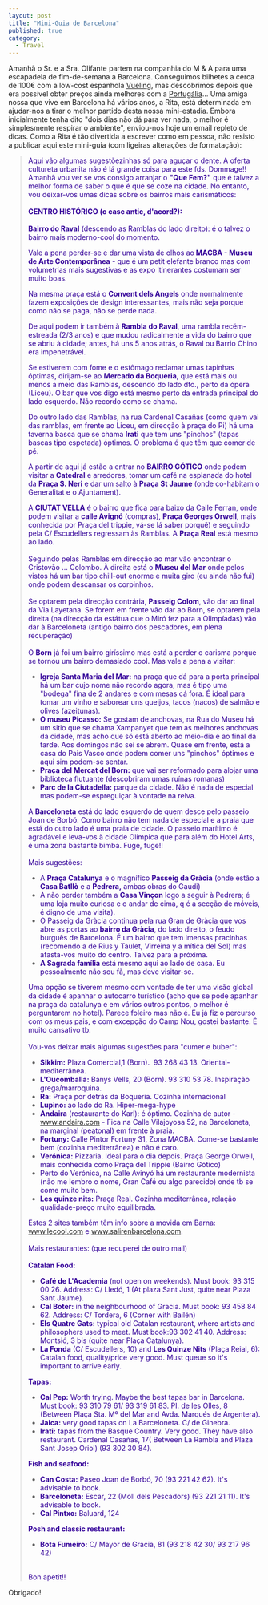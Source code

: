 ```yaml
---
layout: post
title: "Mini-Guia de Barcelona"
published: true
category:
  - Travel
---
```

<p>Amanhã o Sr. e a Sra. Olifante partem na companhia do M &amp; A para uma escapadela de fim-de-semana a Barcelona. Conseguimos bilhetes a cerca de 100€ com a low-cost espanhola <a href="http://www.vueling.com/EN/index.php?mode=">Vueling</a>, mas descobrimos depois que era possível obter preços ainda melhores com a <a href="http://www.flypga.com/">Portugália</a>... Uma amiga nossa que vive em Barcelona há vários anos, a Rita, está determinada em ajudar-nos a tirar o melhor partido desta nossa mini-estadia. Embora inicialmente tenha dito &quot;dois dias não dá para ver nada, o melhor é simplesmente respirar o ambiente&quot;, enviou-nos hoje um email repleto de dicas. Como a Rita é tão divertida a escrever como em pessoa, não resisto a publicar aqui este mini-guia (com ligeiras alterações de formatação):</p><blockquote><p><span style="color: #330099;">Aqui vão algumas sugestõezinhas só para aguçar o dente. A oferta cultureta urbanita não é lá grande coisa para este fds. Dommage!! Amanhã vou ver se vos consigo arranjar o <strong>&quot;Que Fem?&quot;</strong> que é talvez a melhor forma de saber o que é que se coze na cidade. No entanto, vou deixar-vos umas dicas sobre os bairros mais carismáticos:<br /><br /><strong>CENTRO HISTÓRICO (o casc antic, d'acord?):</strong><br /><br /><strong>Bairro do Raval</strong> (descendo as Ramblas do lado direito): é o talvez o bairro mais moderno-cool do momento. </span></p>

<p><span style="color: #330099;">Vale a pena perder-se e dar uma vista de olhos ao<strong> MACBA - Museu de Arte Contemporânea</strong> - que é um petit elefante branco mas com volumetrias mais sugestivas e as expo itinerantes costumam ser muito boas. </span></p>

<p><span style="color: #330099;">Na mesma praça está o <strong>Convent dels Angels</strong> onde normalmente fazem exposições de design interessantes, mais não seja porque como não se paga, não se perde nada.</span></p>

<p><span style="color: #330099;">De aqui podem ir também à <strong>Rambla do Raval</strong>, uma rambla recém-estreada (2/3 anos) e que mudou radicalmente a vida do bairro que se abriu à cidade; antes, há uns 5 anos atrás, o Raval ou Barrio Chino era impenetrável.</span></p>

<p><span style="color: #330099;">Se estiverem com fome e o estômago reclamar umas tapinhas óptimas, dirijam-se ao <strong>Mercado da Boqueria</strong>, que está mais ou menos a meio das Ramblas, descendo do lado dto., perto da ópera (Liceu). O bar que vos digo está mesmo perto da entrada principal do lado esquerdo. Não recordo como se chama.</span></p>

<p><span style="color: #330099;">Do outro lado das Ramblas, na rua Cardenal Casañas (como quem vai das ramblas, em frente ao Liceu, em direcção à praça do Pi) há uma taverna basca que se chama <strong>Irati</strong> que tem uns &quot;pinchos&quot; (tapas bascas tipo espetada) óptimos. O problema é que têm que comer de pé.</span></p>

<p><span style="color: #330099;">A partir de aqui já estão a entrar no <strong>BAIRRO GÓTICO</strong> onde podem visitar a <strong>Catedral</strong> e arredores, tomar um café na esplanada do hotel da <strong>Praça S. Neri</strong> e dar um salto à <strong>Praça St Jaume</strong> (onde co-habitam o Generalitat e o Ajuntament).</span></p>

<p><span style="color: #330099;">A <strong>CIUTAT VELLA</strong> é o bairro que fica para baixo da Calle Ferran, onde podem visitar a <strong>calle Avignó</strong> (compras), <strong>Praça Georges Orwell</strong>, mais conhecida por Praça del trippie, vá-se lá saber porquê) e seguindo pela C/ Escudellers regressam às Ramblas. A <strong>Praça Real</strong> está mesmo ao lado.<br /><br />Seguindo pelas Ramblas em direcção ao mar vão encontrar o Cristovão ... Colombo. À direita está o <strong>Museu del Mar</strong> onde pelos vistos há um bar tipo chill-out enorme e muita giro (eu ainda não fui) onde podem descansar os corpinhos. <br /><br />Se optarem pela direcção contrária, <strong>Passeig Colom</strong>, vão dar ao final da Via Layetana. Se forem em frente vão dar ao Born, se optarem pela direita (na direcção da estátua que o Miró fez para a Olimpíadas) vão dar à Barceloneta (antigo bairro dos pescadores, em plena recuperação)<br /><br /> O <strong>Born</strong> já foi um bairro giríssimo mas está a perder o carisma porque se tornou um bairro demasiado cool. Mas vale a pena a visitar:</span></p>

<ul><li><span style="color: #330099;"><strong>Igreja Santa Maria del Mar:</strong> na praça que dá para a porta principal há um bar cujo nome não recordo agora, mas é tipo uma &quot;bodega&quot; fina de 2 andares e com mesas cá fora. É ideal para tomar um vinho e saborear uns queijos, tacos (nacos) de salmão e olives (azeitunas). </span></li>

<li><span style="color: #330099;"><strong>O museu Picasso:</strong> Se gostam de anchovas, na Rua do Museu há um sitio que se chama Xampanyet que tem as melhores anchovas da cidade, mas acho que só está aberto ao meio-dia e ao final da tarde. Aos domingos não sei se abrem. Quase em frente, está a casa do Pais Vasco onde podem comer uns &quot;pinchos&quot; óptimos e aqui sim podem-se sentar.</span></li>

<li><span style="color: #330099;"><strong>Praça del Mercat del Born:</strong> que vai ser reformado para alojar uma biblioteca flutuante (descobriram umas ruínas romanas)</span></li>

<li><span style="color: #330099;"><strong>Parc de la Ciutadella:</strong> parque da cidade. Não é nada de especial mas podem-se espreguiçar à vontade na relva.</span></li></ul>

<p><span style="color: #330099;">A <strong>Barceloneta</strong> está do lado esquerdo de quem desce pelo passeio Joan de Borbó. Como bairro não tem nada de especial e a praia que está do outro lado é uma praia de cidade. O passeio marítimo é agradável e leva-vos à cidade Olímpica que para além do Hotel Arts, é uma zona bastante bimba. Fuge, fuge!!<br /><br />Mais sugestões:</span></p>

<ul><li><span style="color: #330099;">A <strong>Praça Catalunya</strong> e o magnífico <strong>Passeig da Gràcia</strong> (onde estão a <strong>Casa Batllò</strong> e a <strong>Pedrera,</strong> ambas obras do Gaudi)</span></li>

<li><span style="color: #330099;">A não perder também a <strong>Casa Vinçon</strong> logo a seguir à Pedrera; é uma loja muito curiosa e o andar de cima, q é a secção de móveis, é digno de uma visita).</span></li>

<li><span style="color: #330099;">O Passeig da Gràcia continua pela rua Gran de Gràcia que vos abre as portas ao <strong>bairro da Gràcia</strong>, do lado direito, o feudo burguês de Barcelona. É um bairro que tem imensas pracinhas (recomendo a de Rius y Taulet, Virreina y a mítica del Sol) mas afasta-vos muito do centro. Talvez para a próxima.</span></li>

<li><span style="color: #330099;"><strong>A Sagrada família</strong> está mesmo aqui ao lado de casa. Eu pessoalmente não sou fã, mas deve visitar-se.</span></li></ul>

<p><span style="color: #330099;">Uma opção se tiverem mesmo com vontade de ter uma visão global da cidade é apanhar o autocarro turístico (acho que se pode apanhar na praça da catalunya e em vários outros pontos, o melhor é perguntarem no hotel). Parece foleiro mas não é. Eu já fiz o percurso com os meus pais, e com excepção do Camp Nou, gostei bastante. É muito cansativo tb.<br /><br />Vou-vos deixar mais algumas sugestões para &quot;cumer e buber&quot;:</span></p>

<ul><li><span style="color: #330099;"><strong>Sikkim:</strong> Plaza Comercial,1 (Born).&nbsp; 93 268 43 13. Oriental-mediterrânea.</span></li>

<li><span style="color: #330099;"><strong>L'Oucomballa:</strong> Banys Vells, 20 (Born). 93 310 53 78. Inspiração grega/marroquina.</span></li>

<li><span style="color: #330099;"><strong>Ra:</strong> Praça por detrás da Boqueria. Cozinha internacional</span></li>

<li><span style="color: #330099;"><strong>Lupino:</strong> ao lado do Ra. Hiper-mega-hype</span></li>

<li><span style="color: #330099;"><strong>Andaira</strong> (restaurante do Karl): é óptimo. Cozinha de autor - <a href="http://www.andaira.com">www.andaira.com</a> - Fica na Calle Vilajoyosa 52, na Barceloneta, na marginal (peatonal) em frente à praia. </span></li>

<li><span style="color: #330099;"><strong>Fortuny:</strong> Calle Pintor Fortuny 31, Zona MACBA. Come-se bastante bem (cozinha mediterrânea) e não é caro. </span></li>

<li><span style="color: #330099;"><strong>Verónica:</strong> Pizzaria. Ideal para o dia depois. Praça George Orwell, mais conhecida como Praça del Trippie (Bairro Gótico)</span></li>

<li><span style="color: #330099;">Perto do Verónica, na Calle Avinyó há um restaurante modernista (não me lembro o nome, Gran Café ou algo parecido) onde tb se come muito bem.</span></li>

<li><span style="color: #330099;"><strong>Les quinze nits:</strong> Praça Real. Cozinha mediterrânea, relação qualidade-preço muito equilibrada.</span></li></ul>

<p><span style="color: #330099;">Estes 2 sites também têm info sobre a movida em Barna: <a href="http://www.lecool.com">www.lecool.com</a> e <a href="http://www.salirenbarcelona.com/">www.salirenbarcelona.com</a>.<br /><br />Mais restaurantes: (que recuperei de outro mail)<br /><br /><strong>Catalan Food:</strong></span></p>

<ul><li><span style="color: #330099;"><strong>Café de L'Academia</strong> (not open on weekends). Must book: 93 315 00 26. Address: C/ Lledó, 1 (At plaza Sant Just, quite near Plaza Sant Jaume).</span></li>

<li><span style="color: #330099;"><strong>Cal Boter:</strong> in the neighbourhood of Gracia. Must book: 93 458 84 62. Address: C/ Tordera, 6 (Corner with Bailén)</span></li>

<li><span style="color: #330099;"><strong>Els Quatre Gats:</strong> typical old Catalan restaurant, where artists and philosophers used to meet. Must book:93 302 41 40. Address: Montsió, 3 bis (quite near Plaça Catalunya). </span></li>

<li><span style="color: #330099;"><strong>La Fonda</strong> (C/ Escudellers, 10) and <strong>Les Quinze Nits</strong> (Plaça Reial, 6): Catalan food, quality/price very good. Must queue so it's important to arrive early.</span>&nbsp; </li></ul>

<p><strong><span style="color: #330099;">Tapas:</span></strong><br /> </p>

<ul><li><span style="color: #330099;"><strong>Cal Pep:</strong> Worth trying. Maybe the best tapas bar in Barcelona. Must book: 93 310 79 61/ 93 319 61 83. Pl. de les Olles, 8 (Between Plaça Sta. Mº del Mar and Avda. Marqués de Argentera).</span></li>

<li><span style="color: #330099;"><strong>Jaica:</strong> very good tapas on La Barceloneta. C/ de Ginebra.</span></li>

<li><span style="color: #330099;"><strong>Irati:</strong> tapas from the Basque Country. Very good. They have also restaurant. Cardenal Casañas, 17( Between La Rambla and Plaza Sant Josep Oriol) (93 302 30 84).</span></li></ul>

<p><strong><span style="color: #330099;">Fish and seafood:</span></strong><br /> </p>

<ul><li><span style="color: #330099;"><strong>Can Costa:</strong> Paseo Joan de Borbó, 70 (93 221 42 62). It's advisable to book.</span></li>

<li><span style="color: #330099;"><strong>Barceloneta:</strong> Escar, 22 (Moll dels Pescadors) (93 221 21 11). It's advisable to book. </span></li>

<li><span style="color: #330099;"><strong>Cal Pintxo:</strong> Baluard, 124</span></li></ul>

<p><strong><span style="color: #330099;">Posh and classic restaurant:</span></strong><br /> </p>

<ul><li><span style="color: #330099;"><strong>Bota Fumeiro:</strong> C/ Mayor de Gracia, 81 (93 218 42 30/ 93 217 96 42)</span></li></ul>

<p> <span style="color: #330099;"><br />Bon apetit!!</span></p></blockquote><p>Obrigado!</p>

